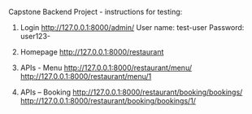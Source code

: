 Capstone Backend Project - instructions for testing: 

1.	Login
http://127.0.0.1:8000/admin/ 
User name: 	test-user
Password: 	user123-

2.	Homepage
http://127.0.0.1:8000/restaurant

3.	APIs - Menu
http://127.0.0.1:8000/restaurant/menu/
http://127.0.0.1:8000/restaurant/menu/1 

4.	APIs – Booking
http://127.0.0.1:8000/restaurant/booking/bookings/
http://127.0.0.1:8000/restaurant/booking/bookings/1/ 
